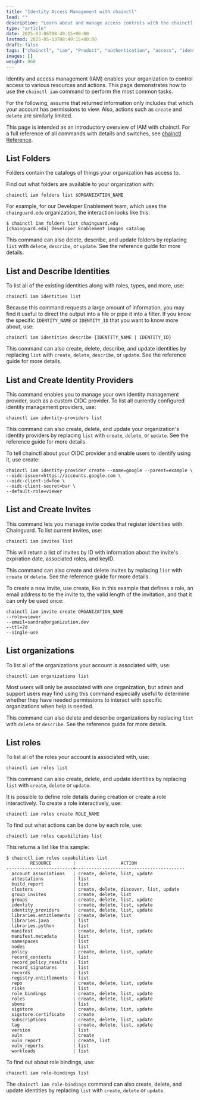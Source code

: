 ```yaml
---
title: "Identity Access Management with chainctl"
lead: ""
description: "Learn about and manage access controls with the chainctl iam command"
type: "article"
date: 2025-03-06T08:49:15+00:00
lastmod: 2025-05-13T08:49:15+00:00
draft: false
tags: ["chainctl", "iam", "Product", "authentication", "access", "identity", "management"]
images: []
weight: 060
---
```


Identity and access management (IAM) enables your organization to control access to various resources and actions. This page demonstrates how to use the `chainctl iam` command to perform the most common tasks.

For the following, assume that returned information only includes that which your account has permissions to view. Also, actions such as `create` and `delete` are similarly limited.

This page is intended as an introductory overview of IAM with chainctl. For a full reference of all commands with details and switches, see [chainctl Reference](/chainguard/chainctl/).


## List Folders

Folders contain the catalogs of things your organization has access to.

Find out what folders are available to your organization with:

```shell
chainctl iam folders list $ORGANIZATION_NAME
```

For example, for our Developer Enablement team, which uses the `chainguard.edu` organization, the interaction looks like this:

```shell
$ chainctl iam folders list chainguard.edu
[chainguard.edu] Developer Enablement images catalog
```

This command can also delete, describe, and update folders by replacing `list` with `delete`, `describe`, or `update`. See the reference guide for more details.


## List and Describe Identities

To list all of the existing identities along with roles, types, and more, use:

```shell
chainctl iam identities list
```

Because this command requests a large amount of information, you may find it useful to direct the output into a file or pipe it into a filter. If you know the specific `IDENTITY_NAME` or `IDENTITY_ID` that you want to know more about, use:

```shell
chainctl iam identities describe {IDENTITY_NAME | IDENTITY_ID}
```

This command can also create, delete, describe, and update identities by replacing `list` with `create`, `delete`, `describe`, or `update`. See the reference guide for more details.


## List and Create Identity Providers

This command enables you to manage your own identity management provider, such as a custom OIDC provider. To list all currently configured identity management providers, use:

```shell
chainctl iam identity-providers list
```

This command can also create, delete, and update your organization's identity providers by replacing `list` with `create`, `delete`, or `update`. See the reference guide for more details.

To tell chainctl about your OIDC provider and enable users to identify using it, use create:

```shell
chainctl iam identity-provider create --name=google --parent=example \
--oidc-issuer=https://accounts.google.com \
--oidc-client-id=foo \
--oidc-client-secret=bar \
--default-role=viewer
```


## List and Create Invites

This command lets you manage invite codes that register identities with Chainguard. To list current invites, use:

```shell
chainctl iam invites list
```

This will return a list of invites by ID with information about the invite's expiration date, associated roles, and keyID.

This command can also create and delete invites by replacing `list` with `create` or `delete`. See the reference guide for more details.

To create a new invite, use create, like in this example that defines a role, an email address to tie the invite to, the valid length of the invitation, and that it can only be used once:

```shell
chainctl iam invite create ORGANIZATION_NAME
--role=viewer
--email=sandra@organization.dev
--ttl=7d
--single-use
```


## List organizations

To list all of the organizations your account is associated with, use:

```shell
chainctl iam organizations list
```

Most users will only be associated with one organization, but admin and support users may find using this command especially useful to determine whether they have needed permissions to interact with specific organizations when help is needed.

This command can also delete and describe organizations by replacing `list` with `delete` or `describe`. See the reference guide for more details.


## List roles

To list all of the roles your account is associated with, use:

```shell
chainctl iam roles list
```

This command can also create, delete, and update identities by replacing `list` with `create`, `delete` or `update`.

It is possible to define role details during creation or create a role interactively. To create a role interactively, use:

```shell
chainctl iam roles create ROLE_NAME
```


To find out what actions can be done by each role, use:

```shell
chainctl iam roles capabilities list
```

This returns a list like this sample:

```shell
$ chainctl iam roles capabilities list
         RESOURCE        |                 ACTION                  
-------------------------+-----------------------------------------
  account_associations   | create, delete, list, update            
  attestations           | list                                    
  build_report           | list                                    
  clusters               | create, delete, discover, list, update  
  group_invites          | create, delete, list                    
  groups                 | create, delete, list, update            
  identity               | create, delete, list, update            
  identity_providers     | create, delete, list, update            
  libraries.entitlements | create, delete, list                    
  libraries.java         | list                                    
  libraries.python       | list                                    
  manifest               | create, delete, list, update            
  manifest.metadata      | list                                    
  namespaces             | list                                    
  nodes                  | list                                    
  policy                 | create, delete, list, update            
  record_contexts        | list                                    
  record_policy_results  | list                                    
  record_signatures      | list                                    
  records                | list                                    
  registry.entitlements  | list                                    
  repo                   | create, delete, list, update            
  risks                  | list                                    
  role_bindings          | create, delete, list, update            
  roles                  | create, delete, list, update            
  sboms                  | list                                    
  sigstore               | create, delete, list, update            
  sigstore.certificate   | create                                  
  subscriptions          | create, delete, list, update            
  tag                    | create, delete, list, update            
  version                | list                                    
  vuln                   | create                                  
  vuln_report            | create, list                            
  vuln_reports           | list                                    
  workloads              | list 
  ```

To find out about role bindings, use:

```shell
chainctl iam role-bindings list
```

The `chainctl iam role-bindings` command can also create, delete, and update identities by replacing `list` with `create`, `delete` or `update`.

